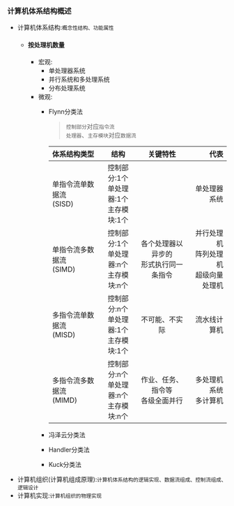 ### 计算机体系结构概述
  + 计算机体系结构:`概念性结构、功能属性`
    + #### 按处理机数量
      + 宏观:
        + 单处理器系统
        + 并行系统和多处理系统
        + 分布处理系统
      + 微观:
        + Flynn分类法
          > `控制部分`对应`指令流`</br>
            `处理器`、`主存模块`对应`数据流`
          
          |体系结构类型|结构|关键特性|代表|
          |:-----|:-----:|:-----:|-----:|
          |单指令流单数据流</br>(SISD)|控制部分:1个</br>单处理器:1个</br>主存模块:1个||单处理器系统|
          |单指令流多数据流</br>(SIMD)|控制部分:1个</br>单处理器:n个</br>主存模块:n个|各个处理器以异步的</br>形式执行同一条指令|并行处理机</br>阵列处理机</br>超级向量处理机|
          |多指令流单数据流</br>(MISD)|控制部分:n个</br>单处理器:1个</br>主存模块:1个|不可能、不实际|流水线计算机|
          |多指令流多数据流</br>(MIMD)|控制部分:n个</br>单处理器:n个</br>主存模块:n个|作业、任务、指令等</br>各级全面并行|多处理机系统</br>多计算机|
          
        + 冯泽云分类法
        + Handler分类法
        + Kuck分类法
  + 计算机组织(计算机组成原理):`计算机体系结构的逻辑实现、数据流组成、控制流组成、逻辑设计`
  + 计算机实现:`计算机组织的物理实现`
